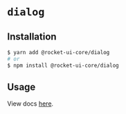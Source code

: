 # `dialog`

## Installation

```sh
$ yarn add @rocket-ui-core/dialog
# or
$ npm install @rocket-ui-core/dialog
```

## Usage

View docs [here](https://rocket-ui-core.com/docs/components/dialog).
